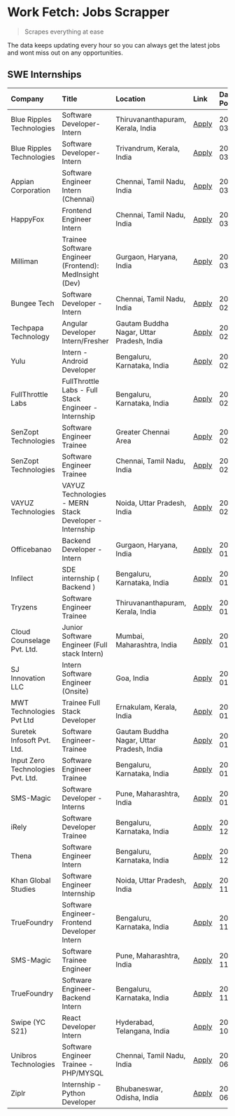 # Work Fetch: Jobs Scrapper
> Scrapes everything at ease

The data keeps updating every hour so you can always get the latest jobs and wont miss out on any opportunities.

## SWE Internships
<!--START_SECTION:workfetch-->
| Company                           | Title                                                  | Location                                  | Link                                                                                                                                                                                                                                                                       | Date Posted   |
|:----------------------------------|:-------------------------------------------------------|:------------------------------------------|:---------------------------------------------------------------------------------------------------------------------------------------------------------------------------------------------------------------------------------------------------------------------------|:--------------|
| Blue Ripples Technologies         | Software Developer- Intern                             | Thiruvananthapuram, Kerala, India         | [Apply](https://in.linkedin.com/jobs/view/software-developer-intern-at-blue-ripples-technologies-3850505983?position=25&pageNum=0&refId=MwxKXfy2XxrikiJ910ZklQ%3D%3D&trackingId=z5F8YqeloQOe3ZTOosvcvw%3D%3D&trk=public_jobs_jserp-result_search-card)                     | 2024-03-09    |
| Blue Ripples Technologies         | Software Developer- Intern                             | Trivandrum, Kerala, India                 | [Apply](https://in.linkedin.com/jobs/view/software-developer-intern-at-blue-ripples-technologies-3850694934?position=19&pageNum=0&refId=MwxKXfy2XxrikiJ910ZklQ%3D%3D&trackingId=8uMqWSlo9FrUvCpPrz2WSA%3D%3D&trk=public_jobs_jserp-result_search-card)                     | 2024-03-08    |
| Appian Corporation                | Software Engineer Intern (Chennai)                     | Chennai, Tamil Nadu, India                | [Apply](https://in.linkedin.com/jobs/view/software-engineer-intern-chennai-at-appian-corporation-3848335036?position=28&pageNum=0&refId=MwxKXfy2XxrikiJ910ZklQ%3D%3D&trackingId=dvvV3qFEK9C9B5O%2Bsg5Eiw%3D%3D&trk=public_jobs_jserp-result_search-card)                   | 2024-03-07    |
| HappyFox                          | Frontend Engineer Intern                               | Chennai, Tamil Nadu, India                | [Apply](https://in.linkedin.com/jobs/view/frontend-engineer-intern-at-happyfox-3848357951?position=43&pageNum=0&refId=MwxKXfy2XxrikiJ910ZklQ%3D%3D&trackingId=mA4Z8WLMUZciEWuq3SrWZw%3D%3D&trk=public_jobs_jserp-result_search-card)                                       | 2024-03-07    |
| Milliman                          | Trainee Software Engineer (Frontend): MedInsight (Dev) | Gurgaon, Haryana, India                   | [Apply](https://in.linkedin.com/jobs/view/trainee-software-engineer-frontend-medinsight-dev-at-milliman-3792874280?position=5&pageNum=0&refId=MwxKXfy2XxrikiJ910ZklQ%3D%3D&trackingId=Uu%2F9idK%2BatrYtnvfouDybA%3D%3D&trk=public_jobs_jserp-result_search-card)           | 2024-03-01    |
| Bungee Tech                       | Software Developer - Intern                            | Chennai, Tamil Nadu, India                | [Apply](https://in.linkedin.com/jobs/view/software-developer-intern-at-bungee-tech-3842220746?position=44&pageNum=0&refId=MwxKXfy2XxrikiJ910ZklQ%3D%3D&trackingId=j%2BpzKvBdOGstMBMn%2BceynQ%3D%3D&trk=public_jobs_jserp-result_search-card)                               | 2024-02-28    |
| Techpapa Technology               | Angular Developer Intern/Fresher                       | Gautam Buddha Nagar, Uttar Pradesh, India | [Apply](https://in.linkedin.com/jobs/view/angular-developer-intern-fresher-at-techpapa-technology-3834305862?position=52&pageNum=0&refId=MwxKXfy2XxrikiJ910ZklQ%3D%3D&trackingId=Ld2U94aSGlEdmoJfsMCxJg%3D%3D&trk=public_jobs_jserp-result_search-card)                    | 2024-02-20    |
| Yulu                              | Intern - Android Developer                             | Bengaluru, Karnataka, India               | [Apply](https://in.linkedin.com/jobs/view/intern-android-developer-at-yulu-3834459982?position=46&pageNum=0&refId=MwxKXfy2XxrikiJ910ZklQ%3D%3D&trackingId=X2EsVi%2FSY8OoOy7zIGDESA%3D%3D&trk=public_jobs_jserp-result_search-card)                                         | 2024-02-19    |
| FullThrottle Labs                 | FullThrottle Labs - Full Stack Engineer - Internship   | Bengaluru, Karnataka, India               | [Apply](https://in.linkedin.com/jobs/view/fullthrottle-labs-full-stack-engineer-internship-at-fullthrottle-labs-3829636016?position=51&pageNum=0&refId=MwxKXfy2XxrikiJ910ZklQ%3D%3D&trackingId=TAN9cJ3un%2BpkRpdgu7gG0Q%3D%3D&trk=public_jobs_jserp-result_search-card)    | 2024-02-17    |
| SenZopt Technologies              | Software Engineer Trainee                              | Greater Chennai Area                      | [Apply](https://in.linkedin.com/jobs/view/software-engineer-trainee-at-senzopt-technologies-3827688781?position=30&pageNum=0&refId=MwxKXfy2XxrikiJ910ZklQ%3D%3D&trackingId=cp7N30eZNPn61lCpvEFLGA%3D%3D&trk=public_jobs_jserp-result_search-card)                          | 2024-02-12    |
| SenZopt Technologies              | Software Engineer Trainee                              | Chennai, Tamil Nadu, India                | [Apply](https://in.linkedin.com/jobs/view/software-engineer-trainee-at-senzopt-technologies-3827686880?position=41&pageNum=0&refId=MwxKXfy2XxrikiJ910ZklQ%3D%3D&trackingId=4fjo2h1JtqbAwQbaBRq8EQ%3D%3D&trk=public_jobs_jserp-result_search-card)                          | 2024-02-12    |
| VAYUZ Technologies                | VAYUZ Technologies - MERN Stack Developer - Internship | Noida, Uttar Pradesh, India               | [Apply](https://in.linkedin.com/jobs/view/vayuz-technologies-mern-stack-developer-internship-at-vayuz-technologies-3822619356?position=55&pageNum=0&refId=MwxKXfy2XxrikiJ910ZklQ%3D%3D&trackingId=nb48hhxeGN8r2oo%2BixrwqQ%3D%3D&trk=public_jobs_jserp-result_search-card) | 2024-02-10    |
| Officebanao                       | Backend Developer - Intern                             | Gurgaon, Haryana, India                   | [Apply](https://in.linkedin.com/jobs/view/backend-developer-intern-at-officebanao-3814263731?position=21&pageNum=0&refId=MwxKXfy2XxrikiJ910ZklQ%3D%3D&trackingId=SzOVpeaqykCbAQTRk2xubA%3D%3D&trk=public_jobs_jserp-result_search-card)                                    | 2024-01-31    |
| Infilect                          | SDE internship ( Backend )                             | Bengaluru, Karnataka, India               | [Apply](https://in.linkedin.com/jobs/view/sde-internship-backend-at-infilect-3815120558?position=23&pageNum=0&refId=MwxKXfy2XxrikiJ910ZklQ%3D%3D&trackingId=ikUalO1yLb8XSUqwDLV%2Bfw%3D%3D&trk=public_jobs_jserp-result_search-card)                                       | 2024-01-25    |
| Tryzens                           | Software Engineer Trainee                              | Thiruvananthapuram, Kerala, India         | [Apply](https://in.linkedin.com/jobs/view/software-engineer-trainee-at-tryzens-3809363491?position=33&pageNum=0&refId=MwxKXfy2XxrikiJ910ZklQ%3D%3D&trackingId=wpo3rKHGOmzr3uzXIOitpA%3D%3D&trk=public_jobs_jserp-result_search-card)                                       | 2024-01-18    |
| Cloud Counselage Pvt. Ltd.        | Junior Software Engineer (Full stack Intern)           | Mumbai, Maharashtra, India                | [Apply](https://in.linkedin.com/jobs/view/junior-software-engineer-full-stack-intern-at-cloud-counselage-pvt-ltd-3803132814?position=22&pageNum=0&refId=MwxKXfy2XxrikiJ910ZklQ%3D%3D&trackingId=WCXGHoNon5xK2OME%2FD1r2w%3D%3D&trk=public_jobs_jserp-result_search-card)   | 2024-01-11    |
| SJ Innovation LLC                 | Intern Software Engineer (Onsite)                      | Goa, India                                | [Apply](https://in.linkedin.com/jobs/view/intern-software-engineer-onsite-at-sj-innovation-llc-3799959011?position=36&pageNum=0&refId=MwxKXfy2XxrikiJ910ZklQ%3D%3D&trackingId=kswZhqotBUgaOxshf1hztw%3D%3D&trk=public_jobs_jserp-result_search-card)                       | 2024-01-11    |
| MWT Technologies Pvt Ltd          | Trainee Full Stack Developer                           | Ernakulam, Kerala, India                  | [Apply](https://in.linkedin.com/jobs/view/trainee-full-stack-developer-at-mwt-technologies-pvt-ltd-3800921715?position=6&pageNum=0&refId=MwxKXfy2XxrikiJ910ZklQ%3D%3D&trackingId=zchHCQ6jPq%2BznXH4iGuzZw%3D%3D&trk=public_jobs_jserp-result_search-card)                  | 2024-01-09    |
| Suretek Infosoft Pvt. Ltd.        | Software Engineer-Trainee                              | Gautam Buddha Nagar, Uttar Pradesh, India | [Apply](https://in.linkedin.com/jobs/view/software-engineer-trainee-at-suretek-infosoft-pvt-ltd-3800934643?position=17&pageNum=0&refId=MwxKXfy2XxrikiJ910ZklQ%3D%3D&trackingId=RKqUUSEdoKNvowYbPHZ8pQ%3D%3D&trk=public_jobs_jserp-result_search-card)                      | 2024-01-09    |
| Input Zero Technologies Pvt. Ltd. | Software Engineer Trainee                              | Bengaluru, Karnataka, India               | [Apply](https://in.linkedin.com/jobs/view/software-engineer-trainee-at-input-zero-technologies-pvt-ltd-3800927643?position=29&pageNum=0&refId=MwxKXfy2XxrikiJ910ZklQ%3D%3D&trackingId=3QPzckhfNh3IIydv4MqSEQ%3D%3D&trk=public_jobs_jserp-result_search-card)               | 2024-01-09    |
| SMS-Magic                         | Software Developer -Interns                            | Pune, Maharashtra, India                  | [Apply](https://in.linkedin.com/jobs/view/software-developer-interns-at-sms-magic-3799485343?position=31&pageNum=0&refId=MwxKXfy2XxrikiJ910ZklQ%3D%3D&trackingId=tSgzOtzOeDCY6QmS8XBTtw%3D%3D&trk=public_jobs_jserp-result_search-card)                                    | 2024-01-05    |
| iRely                             | Software Developer Trainee                             | Bengaluru, Karnataka, India               | [Apply](https://in.linkedin.com/jobs/view/software-developer-trainee-at-irely-3801577534?position=10&pageNum=0&refId=MwxKXfy2XxrikiJ910ZklQ%3D%3D&trackingId=RSp7kIer7KIrh8ljZit8Iw%3D%3D&trk=public_jobs_jserp-result_search-card)                                        | 2023-12-22    |
| Thena                             | Software Engineer Intern                               | Bengaluru, Karnataka, India               | [Apply](https://in.linkedin.com/jobs/view/software-engineer-intern-at-thena-3778731751?position=13&pageNum=0&refId=MwxKXfy2XxrikiJ910ZklQ%3D%3D&trackingId=85uFAkN0gjZODJppXD2Hlg%3D%3D&trk=public_jobs_jserp-result_search-card)                                          | 2023-12-05    |
| Khan Global Studies               | Software Engineer Internship                           | Noida, Uttar Pradesh, India               | [Apply](https://in.linkedin.com/jobs/view/software-engineer-internship-at-khan-global-studies-3766942197?position=47&pageNum=0&refId=MwxKXfy2XxrikiJ910ZklQ%3D%3D&trackingId=Y5K%2Fp7%2BvkXOfk5%2BIlwSeTA%3D%3D&trk=public_jobs_jserp-result_search-card)                  | 2023-11-27    |
| TrueFoundry                       | Software Engineer- Frontend Developer Intern           | Bengaluru, Karnataka, India               | [Apply](https://in.linkedin.com/jobs/view/software-engineer-frontend-developer-intern-at-truefoundry-3790095058?position=12&pageNum=0&refId=MwxKXfy2XxrikiJ910ZklQ%3D%3D&trackingId=BniagS9dKTCFFRxQAkf4cA%3D%3D&trk=public_jobs_jserp-result_search-card)                 | 2023-11-24    |
| SMS-Magic                         | Software Trainee Engineer                              | Pune, Maharashtra, India                  | [Apply](https://in.linkedin.com/jobs/view/software-trainee-engineer-at-sms-magic-3761409781?position=26&pageNum=0&refId=MwxKXfy2XxrikiJ910ZklQ%3D%3D&trackingId=yevtgTd5bkdltInU7qmz6g%3D%3D&trk=public_jobs_jserp-result_search-card)                                     | 2023-11-16    |
| TrueFoundry                       | Software Engineer-Backend Intern                       | Bengaluru, Karnataka, India               | [Apply](https://in.linkedin.com/jobs/view/software-engineer-backend-intern-at-truefoundry-3779508170?position=27&pageNum=0&refId=MwxKXfy2XxrikiJ910ZklQ%3D%3D&trackingId=Mz4Iqck%2F%2FMtMLkorTsUQDw%3D%3D&trk=public_jobs_jserp-result_search-card)                        | 2023-11-10    |
| Swipe (YC S21)                    | React Developer Intern                                 | Hyderabad, Telangana, India               | [Apply](https://in.linkedin.com/jobs/view/react-developer-intern-at-swipe-yc-s21-3737600089?position=14&pageNum=0&refId=MwxKXfy2XxrikiJ910ZklQ%3D%3D&trackingId=nC7eYJWFQxeOYWTpRRZkqg%3D%3D&trk=public_jobs_jserp-result_search-card)                                     | 2023-10-13    |
| Unibros Technologies              | Software Engineer Trainee - PHP/MYSQL                  | Chennai, Tamil Nadu, India                | [Apply](https://in.linkedin.com/jobs/view/software-engineer-trainee-php-mysql-at-unibros-technologies-3656599241?position=32&pageNum=0&refId=MwxKXfy2XxrikiJ910ZklQ%3D%3D&trackingId=6HS5dkuE3kfKJagXg6%2BUJQ%3D%3D&trk=public_jobs_jserp-result_search-card)              | 2023-06-12    |
| Ziplr                             | Internship - Python Developer                          | Bhubaneswar, Odisha, India                | [Apply](https://in.linkedin.com/jobs/view/internship-python-developer-at-ziplr-3645677592?position=59&pageNum=0&refId=MwxKXfy2XxrikiJ910ZklQ%3D%3D&trackingId=DH9WvbxmOH1NflnunfAFnQ%3D%3D&trk=public_jobs_jserp-result_search-card)                                       | 2023-06-02    |
<!--END_SECTION:workfetch-->
